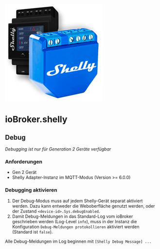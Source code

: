 ![Logo](../../admin/shelly.png)

# ioBroker.shelly

## Debug

*Debugging ist nur für Generation 2 Geräte verfügbar*

### Anforderungen

- Gen 2 Gerät
- Shelly Adapter-Instanz im MQTT-Modus (Version >= 6.0.0)

### Debugging aktivieren

1. Der Debug-Modus muss auf jedem Shelly-Gerät separat aktiviert werden. Dazu kann entweder die Weboberfläche genutzt werden, oder der Zustand ``<device-id>.Sys.debugEnabled``.
2. Damit Debug-Meldungen in das Standard-Log vom ioBroker geschrieben werden (Log-Level ``info``), muss in der Instanz die Konfiguration ``Debug-Meldungen protokollieren`` aktiviert werden (Standard ist ``false``).

Alle Debug-Meldungen im Log beginnen mit ``[Shelly Debug Message] ...``
